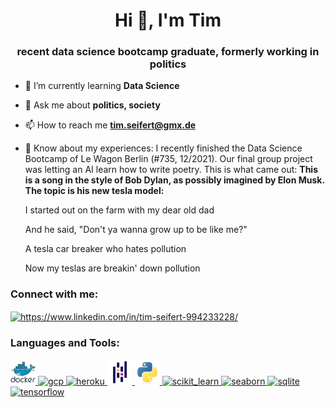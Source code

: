 <h1 align="center">Hi 👋, I'm Tim</h1>
<h3 align="center">recent data science bootcamp graduate, formerly working in politics</h3>

- 🌱 I’m currently learning **Data Science**

- 💬 Ask me about **politics, society**

- 📫 How to reach me **tim.seifert@gmx.de**

- 📄 Know about my experiences: I recently finished the Data Science Bootcamp of Le Wagon Berlin (#735, 12/2021). Our final group project was letting an AI learn how to write poetry. This is what came out:
    **This is a song in the style of Bob Dylan, as possibly imagined by Elon Musk. The topic is his new tesla model:**
  
    I started out on the farm with my dear old dad 
  
    And he said, "Don't ya wanna grow up to be like me?"
  
    A tesla car breaker who hates pollution 
  
    Now my teslas are breakin' down pollution
  

<h3 align="left">Connect with me:</h3>
<p align="left">
<a href="https://linkedin.com/in/https://www.linkedin.com/in/tim-seifert-994233228/" target="blank"><img align="center" src="https://raw.githubusercontent.com/rahuldkjain/github-profile-readme-generator/master/src/images/icons/Social/linked-in-alt.svg" alt="https://www.linkedin.com/in/tim-seifert-994233228/" height="30" width="40" /></a>
</p>

<h3 align="left">Languages and Tools:</h3>
<p align="left"> <a href="https://www.docker.com/" target="_blank" rel="noreferrer"> <img src="https://raw.githubusercontent.com/devicons/devicon/master/icons/docker/docker-original-wordmark.svg" alt="docker" width="40" height="40"/> </a> <a href="https://cloud.google.com" target="_blank" rel="noreferrer"> <img src="https://www.vectorlogo.zone/logos/google_cloud/google_cloud-icon.svg" alt="gcp" width="40" height="40"/> </a> <a href="https://heroku.com" target="_blank" rel="noreferrer"> <img src="https://www.vectorlogo.zone/logos/heroku/heroku-icon.svg" alt="heroku" width="40" height="40"/> </a> <a href="https://pandas.pydata.org/" target="_blank" rel="noreferrer"> <img src="https://raw.githubusercontent.com/devicons/devicon/2ae2a900d2f041da66e950e4d48052658d850630/icons/pandas/pandas-original.svg" alt="pandas" width="40" height="40"/> </a> <a href="https://www.python.org" target="_blank" rel="noreferrer"> <img src="https://raw.githubusercontent.com/devicons/devicon/master/icons/python/python-original.svg" alt="python" width="40" height="40"/> </a> <a href="https://scikit-learn.org/" target="_blank" rel="noreferrer"> <img src="https://upload.wikimedia.org/wikipedia/commons/0/05/Scikit_learn_logo_small.svg" alt="scikit_learn" width="40" height="40"/> </a> <a href="https://seaborn.pydata.org/" target="_blank" rel="noreferrer"> <img src="https://seaborn.pydata.org/_images/logo-mark-lightbg.svg" alt="seaborn" width="40" height="40"/> </a> <a href="https://www.sqlite.org/" target="_blank" rel="noreferrer"> <img src="https://www.vectorlogo.zone/logos/sqlite/sqlite-icon.svg" alt="sqlite" width="40" height="40"/> </a> <a href="https://www.tensorflow.org" target="_blank" rel="noreferrer"> <img src="https://www.vectorlogo.zone/logos/tensorflow/tensorflow-icon.svg" alt="tensorflow" width="40" height="40"/> </a> </p>
